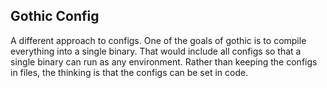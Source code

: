 ## Gothic Config

A different approach to configs. One of the goals of gothic is to compile
everything into a single binary. That would include all configs so that a single
binary can run as any environment. Rather than keeping the configs in files,
the thinking is that the configs can be set in code.